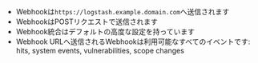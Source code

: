* Webhookは`https://logstash.example.domain.com`へ送信されます  
* WebhookはPOSTリクエストで送信されます  
* Webhook統合はデフォルトの高度な設定を持っています  
* Webhook URLへ送信されるWebhookは利用可能なすべてのイベントです: hits, system events, vulnerabilities, scope changes